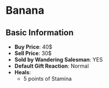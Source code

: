 # Banana

## Basic Information

- **Buy Price**: 40$
- **Sell Price**: 30$
- **Sold by Wandering Salesman**: YES
- **Default Gift Reaction**: Normal
- **Heals**:
  - 5 points of Stamina